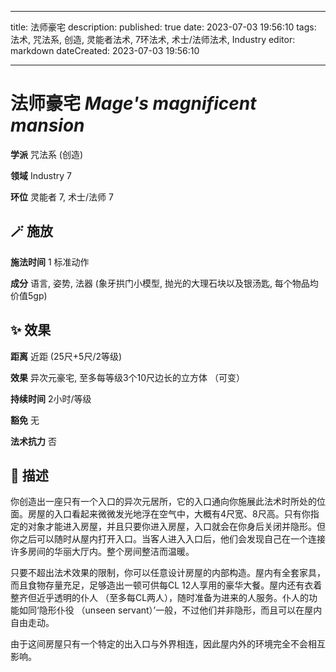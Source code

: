 
---
title: 法师豪宅
description: 
published: true
date: 2023-07-03 19:56:10
tags: 法术, 咒法系, 创造, 灵能者法术, 7环法术, 术士/法师法术, Industry
editor: markdown
dateCreated: 2023-07-03 19:56:10

---

# **法师豪宅** *Mage's magnificent mansion*

**学派** 咒法系 (创造) 

**领域** Industry 7

**环位** 灵能者 7, 术士/法师 7

## 🪄 施放

**施法时间** 1 标准动作

**成分** 语言, 姿势, 法器 (象牙拱门小模型, 抛光的大理石块以及银汤匙, 每个物品均价值5gp)

## ✨ 效果  

**距离** 近距 (25尺+5尺/2等级) 

**效果** 异次元豪宅, 至多每等级3个10尺边长的立方体 （可变） 

**持续时间** 2小时/等级 

**豁免** 无

**法术抗力** 否

## 📖 描述

你创造出一座只有一个入口的异次元居所，它的入口通向你施展此法术时所处的位面。房屋的入口看起来微微发光地浮在空气中，大概有4尺宽、8尺高。只有你指定的对象才能进入房屋，并且只要你进入房屋，入口就会在你身后关闭并隐形。但你之后可以随时从屋内打开入口。当客人进入入口后，他们会发现自己在一个连接许多房间的华丽大厅内。整个房间整洁而温暖。

只要不超出法术效果的限制，你可以任意设计房屋的内部构造。屋内有全套家具，而且食物存量充足，足够造出一顿可供每CL 12人享用的豪华大餐。屋内还有衣着整齐但近乎透明的仆人 （至多每CL两人），随时准备为进来的人服务。仆人的功能如同‘隐形仆役 （unseen servant）’一般，不过他们并非隐形，而且可以在屋内自由走动。

由于这间房屋只有一个特定的出入口与外界相连，因此屋内外的环境完全不会相互影响。
    